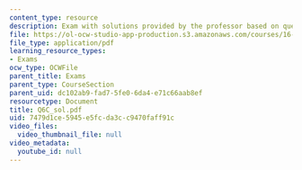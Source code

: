 ```yaml
---
content_type: resource
description: Exam with solutions provided by the professor based on queue,MST,Big-O.
file: https://ol-ocw-studio-app-production.s3.amazonaws.com/courses/16-01-unified-engineering-i-ii-iii-iv-fall-2005-spring-2006/7479d1ce5945e5fcda3cc9470faff91c_Q6C_sol.pdf
file_type: application/pdf
learning_resource_types:
- Exams
ocw_type: OCWFile
parent_title: Exams
parent_type: CourseSection
parent_uid: dc102ab9-fad7-5fe0-6da4-e71c66aab8ef
resourcetype: Document
title: Q6C_sol.pdf
uid: 7479d1ce-5945-e5fc-da3c-c9470faff91c
video_files:
  video_thumbnail_file: null
video_metadata:
  youtube_id: null
---
```

